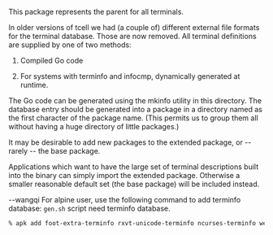This package represents the parent for all terminals.

In older versions of tcell we had (a couple of) different
external file formats for the terminal database. Those are
now removed. All terminal definitions are supplied by
one of two methods:

1. Compiled Go code

2. For systems with terminfo and infocmp, dynamically
   generated at runtime.

The Go code can be generated using the mkinfo utility in
this directory. The database entry should be generated
into a package in a directory named as the first character
of the package name. (This permits us to group them all
without having a huge directory of little packages.)

It may be desirable to add new packages to the extended
package, or -- rarely -- the base package.

Applications which want to have the large set of terminal
descriptions built into the binary can simply import the
extended package. Otherwise a smaller reasonable default
set (the base package) will be included instead.

--wangqi
For alpine user, use the following command to add terminfo database:
`gen.sh` script need terminfo database.

```sh
% apk add foot-extra-terminfo rxvt-unicode-terminfo ncurses-terminfo wezterm-extra-terminfo ncurses-terminfo-base
```
